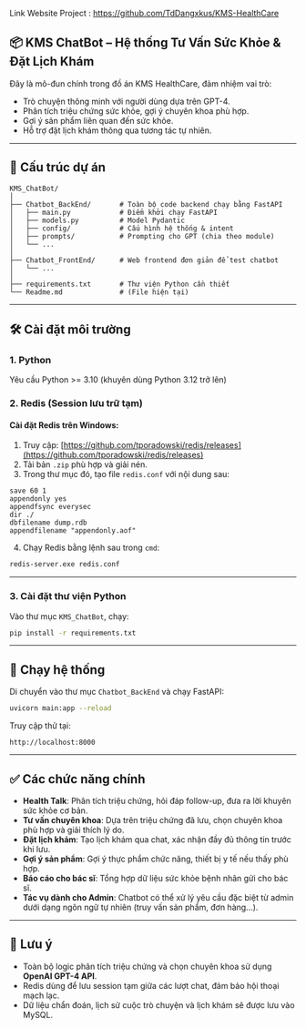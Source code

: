 Link Website Project : https://github.com/TdDangxkus/KMS-HealthCare

## 📦 KMS ChatBot – Hệ thống Tư Vấn Sức Khỏe & Đặt Lịch Khám

Đây là mô-đun chính trong đồ án KMS HealthCare, đảm nhiệm vai trò:

* Trò chuyện thông minh với người dùng dựa trên GPT-4.
* Phân tích triệu chứng sức khỏe, gợi ý chuyên khoa phù hợp.
* Gợi ý sản phẩm liên quan đến sức khỏe.
* Hỗ trợ đặt lịch khám thông qua tương tác tự nhiên.

---

## 📁 Cấu trúc dự án

```
KMS_ChatBot/
│
├── Chatbot_BackEnd/       # Toàn bộ code backend chạy bằng FastAPI
│   ├── main.py            # Điểm khởi chạy FastAPI
│   ├── models.py          # Model Pydantic
│   ├── config/            # Cấu hình hệ thống & intent
│   ├── prompts/           # Prompting cho GPT (chia theo module)
│   └── ...
│
├── Chatbot_FrontEnd/      # Web frontend đơn giản để test chatbot
│   └── ...
│
├── requirements.txt       # Thư viện Python cần thiết
└── Readme.md              # (File hiện tại)
```

---

## 🛠️ Cài đặt môi trường

### 1. Python

Yêu cầu Python >= 3.10 (khuyên dùng Python 3.12 trở lên)

### 2. Redis (Session lưu trữ tạm)

#### Cài đặt Redis trên Windows:

1. Truy cập: [https://github.com/tporadowski/redis/releases](https://github.com/tporadowski/redis/releases)
2. Tải bản `.zip` phù hợp và giải nén.
3. Trong thư mục đó, tạo file `redis.conf` với nội dung sau:

```
save 60 1
appendonly yes
appendfsync everysec
dir ./
dbfilename dump.rdb
appendfilename "appendonly.aof"
```

4. Chạy Redis bằng lệnh sau trong `cmd`:

```bash
redis-server.exe redis.conf
```

---

### 3. Cài đặt thư viện Python

Vào thư mục `KMS_ChatBot`, chạy:

```bash
pip install -r requirements.txt
```

---

## 🚀 Chạy hệ thống

Di chuyển vào thư mục `Chatbot_BackEnd` và chạy FastAPI:

```bash
uvicorn main:app --reload
```

Truy cập thử tại:

```
http://localhost:8000
```

---

## ✅ Các chức năng chính

* **Health Talk**: Phân tích triệu chứng, hỏi đáp follow-up, đưa ra lời khuyên sức khỏe cơ bản.
* **Tư vấn chuyên khoa**: Dựa trên triệu chứng đã lưu, chọn chuyên khoa phù hợp và giải thích lý do.
* **Đặt lịch khám**: Tạo lịch khám qua chat, xác nhận đầy đủ thông tin trước khi lưu.
* **Gợi ý sản phẩm**: Gợi ý thực phẩm chức năng, thiết bị y tế nếu thấy phù hợp.
* **Báo cáo cho bác sĩ**: Tổng hợp dữ liệu sức khỏe bệnh nhân gửi cho bác sĩ.
* **Tác vụ dành cho Admin**: Chatbot có thể xử lý yêu cầu đặc biệt từ admin dưới dạng ngôn ngữ tự nhiên (truy vấn sản phẩm, đơn hàng...).

---

## 🧠 Lưu ý

* Toàn bộ logic phân tích triệu chứng và chọn chuyên khoa sử dụng **OpenAI GPT-4 API**.
* Redis dùng để lưu session tạm giữa các lượt chat, đảm bảo hội thoại mạch lạc.
* Dữ liệu chẩn đoán, lịch sử cuộc trò chuyện và lịch khám sẽ được lưu vào MySQL.


